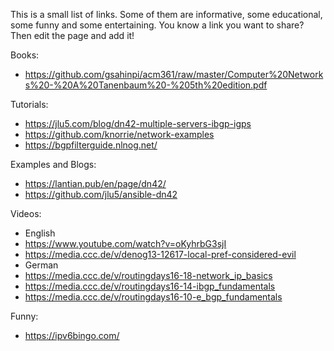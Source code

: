 This is a small list of links. Some of them are informative, some educational, some funny and some entertaining. You know a link you want to share? Then edit the page and add it!

Books:
- https://github.com/gsahinpi/acm361/raw/master/Computer%20Networks%20-%20A%20Tanenbaum%20-%205th%20edition.pdf

Tutorials:
- https://jlu5.com/blog/dn42-multiple-servers-ibgp-igps
- https://github.com/knorrie/network-examples
- https://bgpfilterguide.nlnog.net/

Examples and Blogs:
- https://lantian.pub/en/page/dn42/
- https://github.com/jlu5/ansible-dn42

Videos:
- English
 - https://www.youtube.com/watch?v=oKyhrbG3sjI
 - https://media.ccc.de/v/denog13-12617-local-pref-considered-evil
- German
 - https://media.ccc.de/v/routingdays16-18-network_ip_basics
 - https://media.ccc.de/v/routingdays16-14-ibgp_fundamentals
 - https://media.ccc.de/v/routingdays16-10-e_bgp_fundamentals
 

Funny:
- https://ipv6bingo.com/